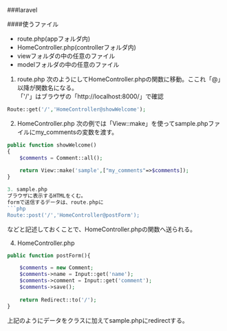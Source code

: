 ﻿###laravel

####使うファイル
* route.php(appフォルダ内)
* HomeController.php(controllerフォルダ内)
* viewフォルダの中の任意のファイル
* modelフォルダの中の任意のファイル

1. route.php
次のようにしてHomeController.phpの関数に移動。ここれ「@」以降が関数名になる。  
「'/'」はブラウザの「http://localhost:8000/」で確認
```php
Route::get('/','HomeController@showWelcome');
```

2. HomeController.php
次の例では「View::make」を使ってsample.phpファイルにmy_commentsの変数を渡す。
```php
public function showWelcome()
{
	$comments = Comment::all();
	
	return View::make('sample',["my_comments"=>$comments]);
}

3. sample.php
ブラウザに表示するHTMLをくむ。  
formで送信するデータは、route.phpに
```php
Route::post('/','HomeController@postForm');
```
などと記述しておくことで、HomeController.phpの関数へ送られる。

4. HomeController.php
```php
public function postForm(){

	$comments = new Comment;
	$comments->name = Input::get('name');
	$comments->comment = Input::get('comment');
	$comments->save();
	
	return Redirect::to('/');
}
```
上記のようにデータをクラスに加えてsample.phpにredirectする。